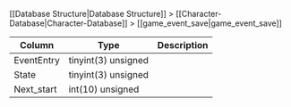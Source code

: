 [[Database Structure|Database Structure]] > [[Character-Database|Character-Database]] > [[game_event_save|game_event_save]]

Column | Type | Description
--- | --- | ---
EventEntry | tinyint(3) unsigned | 
State | tinyint(3) unsigned | 
Next_start | int(10) unsigned | 
